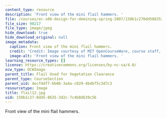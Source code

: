 ```yaml
---
content_type: resource
description: 'Front view of the mini flail hammers. '
file: /courses/ec-s06-design-for-demining-spring-2007/150b1c270dd586353d2c7c4b0db39c56_flail12.jpg
file_size: 98217
file_type: image/jpeg
hide_download: true
hide_download_original: null
image_metadata:
  caption: Front view of the mini flail hammers.
  credit: 'Credit: Image courtesy of MIT OpenCourseWare, course staff, and students.'
  image-alt: 'Front view of the mini flail hammers. '
learning_resource_types: []
license: https://creativecommons.org/licenses/by-nc-sa/4.0/
ocw_type: OCWImage
parent_title: Flail Used for Vegetation Clearance
parent_type: CourseSection
parent_uid: 4ecf4df7-6b06-3a4a-c029-4b4bf5c3d7c3
resourcetype: Image
title: flail12.jpg
uid: 150b1c27-0dd5-8635-3d2c-7c4b0db39c56
---
```

Front view of the mini flail hammers. 